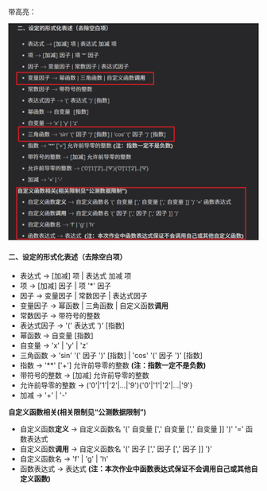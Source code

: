 带高亮：

![image-20230301151911026](二、设定的形式化表述（去除空白项）/image-20230301151911026.png)

#### 二、设定的形式化表述（去除空白项）

* 表达式 $\rightarrow$ [加减] 项 | 表达式 加减 项 
* 项 $\rightarrow$ [加减] 因子 | 项 '\*' 因子
* 因子 $\rightarrow$ 变量因子 | 常数因子 | 表达式因子
* 变量因子 $\rightarrow$ 幂函数 | 三角函数 | 自定义函数**调用** 
* 常数因子 $\rightarrow$ 带符号的整数
* 表达式因子 $\rightarrow$ '(' 表达式 ')' [指数]
* 幂函数 $\rightarrow$ 自变量  [指数]
* 自变量 $\rightarrow$ 'x' | 'y' | 'z'
* 三角函数 $\rightarrow$ 'sin' '(' 因子 ')' [指数] | 'cos' '(' 因子 ')' [指数]
* 指数 $\rightarrow$ '\*\*' ['+'] 允许前导零的整数 **(注：指数一定不是负数)**
* 带符号的整数 $\rightarrow$ [加减] 允许前导零的整数
* 允许前导零的整数 $\rightarrow$ ('0'|'1'|'2'|…|'9'){'0'|'1'|'2'|…|'9'}
* 加减 $\rightarrow$ '+' | '-'

**自定义函数相关(相关限制见“公测数据限制”)**

* 自定义函数**定义** $\rightarrow$ 自定义函数名 '(' 自变量 [',' 自变量 [',' 自变量 ]] ')' '=' 函数表达式
* 自定义函数**调用** $\rightarrow$ 自定义函数名 '(' 因子 [',' 因子 [',' 因子 ]] ')'
* 自定义函数名 $\rightarrow$ 'f' | 'g' | 'h'
* 函数表达式 $\rightarrow$ 表达式  **(注：本次作业中函数表达式保证不会调用自己或其他自定义函数)**